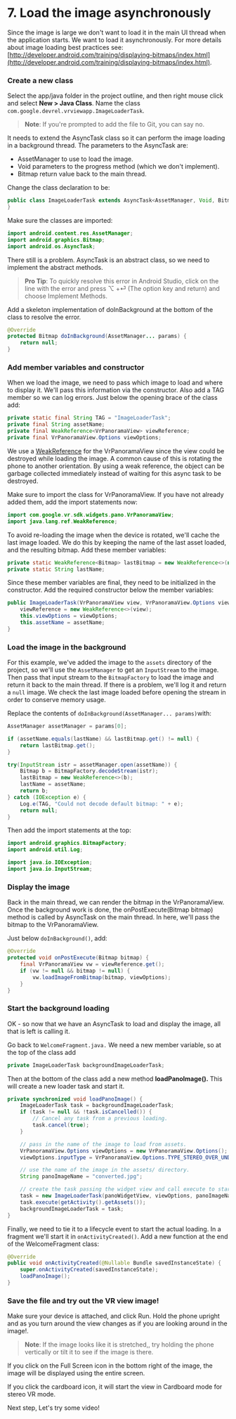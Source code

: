 # 7. Load the image asynchronously

Since the image is large we don't want to load it in the main UI thread when the application starts. We want to load it asynchronously. For more details about image loading best practices see: [http://developer.android.com/training/displaying-bitmaps/index.html](http://developer.android.com/training/displaying-bitmaps/index.html).

### Create a new class

Select the app/java folder in the project outline, and then right mouse click and select **New > Java Class**. Name the class `com.google.devrel.vrviewapp.ImageLoaderTask`.

> **Note**: If you're prompted to add the file to Git, you can say no.

It needs to extend the AsyncTask class so it can perform the image loading in a background thread. The parameters to the AsyncTask are:

*   AssetManager to use to load the image.
*   Void parameters to the progress method (which we don't implement).
*   Bitmap return value back to the main thread.

Change the class declaration to be:

```java
public class ImageLoaderTask extends AsyncTask<AssetManager, Void, Bitmap>  {
}
```

Make sure the classes are imported:

```java
import android.content.res.AssetManager;
import android.graphics.Bitmap;
import android.os.AsyncTask;
```

There still is a problem. AsyncTask is an abstract class, so we need to implement the abstract methods.

> **Pro Tip**: To quickly resolve this error in Android Studio, click on the line with the error and press ⌥ +⏎ (The option key and return) and choose Implement Methods.

Add a skeleton implementation of doInBackground at the bottom of the class to resolve the error.

```java
@Override
protected Bitmap doInBackground(AssetManager... params) {
    return null;
}
```

### Add member variables and constructor

When we load the image, we need to pass which image to load and where to display it. We'll pass this information via the constructor. Also add a TAG member so we can log errors. Just below the opening brace of the class add:

```java
private static final String TAG = "ImageLoaderTask";
private final String assetName;
private final WeakReference<VrPanoramaView> viewReference;
private final VrPanoramaView.Options viewOptions;
```

We use a [WeakReference](http://developer.android.com/reference/java/lang/ref/WeakReference.html) for the VrPanoramaView since the view could be destroyed while loading the image. A common cause of this is rotating the phone to another orientation. By using a weak reference, the object can be garbage collected immediately instead of waiting for this async task to be destroyed.

Make sure to import the class for VrPanoramaView. If you have not already added them, add the import statements now:

```java
import com.google.vr.sdk.widgets.pano.VrPanoramaView;
import java.lang.ref.WeakReference;
```

To avoid re-loading the image when the device is rotated, we'll cache the last image loaded. We do this by keeping the name of the last asset loaded, and the resulting bitmap. Add these member variables:

```java
private static WeakReference<Bitmap> lastBitmap = new WeakReference<>(null);
private static String lastName;
```

Since these member variables are final, they need to be initialized in the constructor. Add the required constructor below the member variables:

```java
public ImageLoaderTask(VrPanoramaView view, VrPanoramaView.Options viewOptions, String assetName) {
    viewReference = new WeakReference<>(view);
    this.viewOptions = viewOptions;
    this.assetName = assetName;
}
```

### Load the image in the background

For this example, we've added the image to the `assets` directory of the project, so we'll use the `AssetManager` to get an `InputStream` to the image. Then pass that input stream to the `BitmapFactory` to load the image and return it back to the main thread. If there is a problem, we'll log it and return a `null` image. We check the last image loaded before opening the stream in order to conserve memory usage.

Replace the contents of `doInBackground(AssetManager... params)`with:

```java
AssetManager assetManager = params[0];

if (assetName.equals(lastName) && lastBitmap.get() != null) {
    return lastBitmap.get();
}

try(InputStream istr = assetManager.open(assetName)) {
    Bitmap b = BitmapFactory.decodeStream(istr);
    lastBitmap = new WeakReference<>(b);
    lastName = assetName;
    return b;
} catch (IOException e) {
    Log.e(TAG, "Could not decode default bitmap: " + e);
    return null;
}
```

Then add the import statements at the top:

```java
import android.graphics.BitmapFactory;
import android.util.Log;

import java.io.IOException;
import java.io.InputStream;

```

### Display the image

Back in the main thread, we can render the bitmap in the VrPanoramaView. Once the background work is done, the onPostExecute(Bitmap bitmap) method is called by AsyncTask on the main thread. In here, we'll pass the bitmap to the VrPanoramaView.

Just below `doInBackground()`, add:

```java
@Override
protected void onPostExecute(Bitmap bitmap) {
    final VrPanoramaView vw = viewReference.get();
    if (vw != null && bitmap != null) {
        vw.loadImageFromBitmap(bitmap, viewOptions);
    }
}
```

### Start the background loading

OK - so now that we have an AsyncTask to load and display the image, all that is left is calling it.

Go back to `WelcomeFragment.java.` We need a new member variable, so at the top of the class add

```java
private ImageLoaderTask backgroundImageLoaderTask;
```

Then at the bottom of the class add a new method **loadPanoImage().** This will create a new loader task and start it.

```java
private synchronized void loadPanoImage() {
    ImageLoaderTask task = backgroundImageLoaderTask;
    if (task != null && !task.isCancelled()) {
        // Cancel any task from a previous loading.
        task.cancel(true);
    }

    // pass in the name of the image to load from assets.
    VrPanoramaView.Options viewOptions = new VrPanoramaView.Options();
    viewOptions.inputType = VrPanoramaView.Options.TYPE_STEREO_OVER_UNDER;

    // use the name of the image in the assets/ directory.
    String panoImageName = "converted.jpg";

    // create the task passing the widget view and call execute to start.
    task = new ImageLoaderTask(panoWidgetView, viewOptions, panoImageName);
    task.execute(getActivity().getAssets());
    backgroundImageLoaderTask = task;
}
```

Finally, we need to tie it to a lifecycle event to start the actual loading. In a fragment we'll start it in `onActivityCreated()`. Add a new function at the end of the WelcomeFragment class:

```java
@Override
public void onActivityCreated(@Nullable Bundle savedInstanceState) {
    super.onActivityCreated(savedInstanceState);
    loadPanoImage();
}
```

### Save the file and try out the VR view image!

Make sure your device is attached, and click Run. Hold the phone upright and as you turn around the view changes as if you are looking around in the image!.

> **Note**: If the image looks like it is stretched,, try holding the phone vertically or tilt it to see if the image is there.

If you click on the Full Screen icon in the bottom right of the image, the image will be displayed using the entire screen.

If you click the cardboard icon, it will start the view in Cardboard mode for stereo VR mode.

Next step, Let's try some video!
